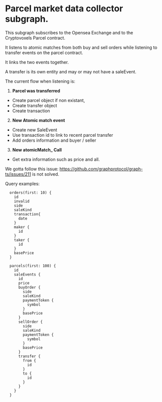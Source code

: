 # Parcel market data collector subgraph.

This subgraph subscribes to the Opensea Exchange and to the Cryptovoxels Parcel contract.

It listens to atomic matches from both buy and sell orders while listening to transfer events on the parcel contract.

It links the two events together.

A transfer is its own entity and may or may not have a saleEvent.

The current flow when listening is:

1. **Parcel was transferred**
- Create parcel object if non existant,
- Create transfer object
- Create transaction
2. **New Atomic match event**
- Create new SaleEvent
- Use transaction id to link to recent parcel transfer
- Add orders information and buyer / seller
3. **New atomicMatch_ Call**
- Get extra information such as price and all.


We gotta follow this issue: https://github.com/graphprotocol/graph-ts/issues/211 is not solved.

Query examples:

```
  orders(first: 10) {
    id
    invalid
    side
    saleKind
    transaction{
      date
    }
    maker {
      id
    }
    taker {
      id
    }
    basePrice
  }
  ```

```
  parcels(first: 100) {
    id
    saleEvents {
      id
      price
      buyOrder {
        side
        saleKind
        paymentToken {
          symbol
        }
        basePrice
      }
      sellOrder {
        side
        saleKind
        paymentToken {
          symbol
        }
        basePrice
      }
      transfer {
        from {
          id
        }
        to {
          id
        }
      }
    }
  }
  ```